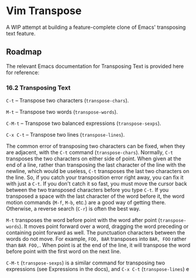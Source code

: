 # Vim Transpose

A WIP attempt at building a feature-complete clone of Emacs' transposing text feature.

## Roadmap

The relevant Emacs documentation for Transposing Text is provided here for reference:

### 16.2 Transposing Text

`C-t` – Transpose two characters (`transpose-chars`).

`M-t` – Transpose two words (`transpose-words`).

`C-M-t` – Transpose two balanced expressions (`transpose-sexps`).

`C-x C-t` – Transpose two lines (`transpose-lines`).

   The common error of transposing two characters can be fixed, when
they are adjacent, with the `C-t` command (`transpose-chars`).
Normally, `C-t` transposes the two characters on either side of point.
When given at the end of a line, rather than transposing the last
character of the line with the newline, which would be useless, `C-t`
transposes the last two characters on the line.  So, if you catch your
transposition error right away, you can fix it with just a `C-t`.  If
you don't catch it so fast, you must move the cursor back between the
two transposed characters before you type `C-t`.  If you transposed a
space with the last character of the word before it, the word motion
commands (`M-f`, `M-b`, etc.)  are a good way of getting there.
Otherwise, a reverse search (`C-r`) is often the best way.

   `M-t` transposes the word before point with the word after point
(`transpose-words`).  It moves point forward over a word, dragging the
word preceding or containing point forward as well.  The punctuation
characters between the words do not move.  For example, `FOO, BAR`
transposes into `BAR, FOO` rather than `BAR FOO,`.  When point is at the
end of the line, it will transpose the word before point with the first
word on the next line.

   `C-M-t` (`transpose-sexps`) is a similar command for transposing two
expressions (see Expressions in the docs), and `C-x C-t` (`transpose-lines`)
e
